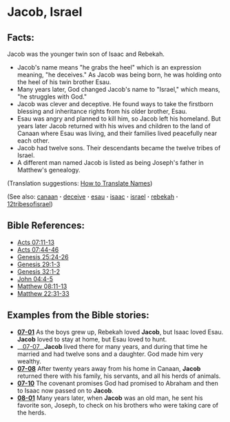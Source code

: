 # Jacob, Israel #

## Facts: ##

Jacob was the younger twin son of Isaac and Rebekah.

* Jacob's name means "he grabs the heel" which is an expression meaning, "he deceives." As Jacob was being born, he was holding onto the heel of his twin brother Esau.
* Many years later, God changed Jacob's name to "Israel," which means, "he struggles with God."
* Jacob was clever and deceptive. He found ways to take the firstborn blessing and inheritance rights from his older brother, Esau.
* Esau was angry and planned to kill him, so Jacob left his homeland. But years later Jacob returned with his wives and children to the land of Canaan where Esau was living, and their families lived peacefully near each other.
* Jacob had twelve sons. Their descendants became the twelve tribes of Israel.
* A different man named Jacob is listed as being Joseph's father in Matthew's genealogy.

(Translation suggestions: [How to Translate Names](https://git.door43.org/Door43/en-ta-translate-vol1/src/master/content/translate_names.md))

(See also: [canaan](../other/canaan.md) **·** [deceive](../kt/deceive.md) **·** [esau](../other/esau.md) **·** [isaac](../other/isaac.md) **·** [israel](../other/israel.md) **·** [rebekah](../other/rebekah.md) **·** [12tribesofisrael](../other/12tribesofisrael.md))

## Bible References: ##

* [Acts 07:11-13](https://door43.org/en/bible/notes/act/07/11)
* [Acts 07:44-46](https://door43.org/en/bible/notes/act/07/44)
* [Genesis 25:24-26](https://door43.org/en/bible/notes/gen/25/24)
* [Genesis 29:1-3](https://door43.org/en/bible/notes/gen/29/01)
* [Genesis 32:1-2](https://door43.org/en/bible/notes/gen/32/01)
* [John 04:4-5](https://door43.org/en/bible/notes/jhn/04/04)
* [Matthew 08:11-13](https://door43.org/en/bible/notes/mat/08/11)
* [Matthew 22:31-33](https://door43.org/en/bible/notes/mat/22/31)

## Examples from the Bible stories: ##

* __[07-01](https://door43.org/en/obs/notes/frames/07-01)__ As the boys grew up, Rebekah loved __Jacob__, but Isaac loved Esau. __Jacob__  loved to stay at home, but Esau loved to hunt.
* __[07-07](https://door43.org/en/obs/notes/frames/07-07)____Jacob__  lived there for many years, and during that time he married and had twelve sons and a daughter. God made him very wealthy.
* __[07-08](https://door43.org/en/obs/notes/frames/07-08)__ After twenty years away from his home in Canaan, __Jacob__  returned there with his family, his servants, and all his herds of animals.
* __[07-10](https://door43.org/en/obs/notes/frames/07-10)__ The covenant promises God had promised to Abraham and then to Isaac now passed on to __Jacob__.
* __[08-01](https://door43.org/en/obs/notes/frames/08-01)__ Many years later, when __Jacob__  was an old man, he sent his favorite son, Joseph, to check on his brothers who were taking care of the herds.


